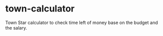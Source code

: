 # town-calculator
Town Star calculator to check time left of money base on the budget and the salary.
